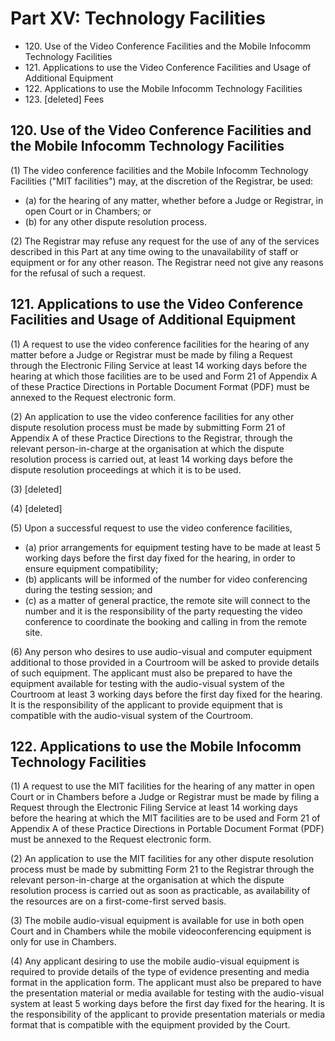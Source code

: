 # Part XV: Technology Facilities

<ul type="*">
	<li>120. Use of the Video Conference Facilities and the Mobile Infocomm Technology Facilities</li>
	<li>121. Applications to use the Video Conference Facilities and Usage of Additional Equipment</li>
	<li>122. Applications to use the Mobile Infocomm Technology Facilities</li>
	<li>123. [deleted] Fees</li>
</ul>


## 120. Use of the Video Conference Facilities and the Mobile Infocomm Technology Facilities

(1) The video conference facilities and the Mobile Infocomm Technology Facilities ("MIT facilities") may, at the discretion of the Registrar, be used:

<ul type="*">
	<li>(a) for the hearing of any matter, whether before a Judge or Registrar, in open Court or in Chambers; or</li>
	<li>(b) for any other dispute resolution process.</li>
</ul>

(2) The Registrar may refuse any request for the use of any of the services described in this Part at any time owing to the unavailability of staff or equipment or for any other reason.  The Registrar need not give any reasons for the refusal of such a request.

## 121. Applications to use the Video Conference Facilities and Usage of Additional Equipment

(1) A request to use the video conference facilities for the hearing of any matter before a Judge or Registrar must be made by filing a Request through the Electronic Filing Service at least 14 working days before the hearing at which those facilities are to be used and Form 21 of Appendix A of these Practice Directions in Portable Document Format (PDF) must be annexed to the Request electronic form.

(2) An application to use the video conference facilities for any other dispute resolution process must be made by submitting Form 21 of Appendix A of these Practice Directions to the Registrar, through the relevant person-in-charge at the organisation at which the dispute resolution process is carried out, at least 14 working days before the dispute resolution proceedings at which it is to be used.

(3) \[deleted\]

(4) \[deleted\]

(5) Upon a successful request to use the video conference facilities,

<ul type="*">
	<li>(a) prior arrangements for equipment testing have to be made at least 5 working days before the first day fixed for the hearing, in order to ensure equipment compatibility;</li>
	<li>(b) applicants will be informed of the number for video conferencing during the testing session; and</li>
	<li>(c) as a matter of general practice, the remote site will connect to the number and it is the responsibility of the party requesting the video conference to coordinate the booking and calling in from the remote site.</li>
</ul>
(6) Any person who desires to use audio-visual and computer equipment additional to those provided in a Courtroom will be asked to provide details of such equipment. The applicant must also be prepared to have the equipment available for testing with the audio-visual system of the Courtroom at least 3 working days before the first day fixed for the hearing. It is the responsibility of the applicant to provide equipment that is compatible with the audio-visual system of the Courtroom.

## 122. Applications to use the Mobile Infocomm Technology Facilities

(1) A request to use the MIT facilities for the hearing of any matter in open Court or in Chambers before a Judge or Registrar must be made by filing a Request through the Electronic Filing Service at least 14 working days before the hearing at which the MIT facilities are to be used and Form 21 of Appendix A of these Practice Directions in Portable Document Format (PDF) must be annexed to the Request electronic form.

(2) An application to use the MIT facilities for any other dispute resolution process must be made by submitting Form 21 to the Registrar through the relevant person-in-charge at the organisation at which the dispute resolution process is carried out as soon  as practicable, as availability of the resources are on a first-come-first served basis.

(3) The mobile audio-visual equipment is available for use in both open Court and in Chambers while the mobile videoconferencing equipment is only for use in Chambers.

(4) Any applicant desiring to use the mobile audio-visual equipment is required to provide details of the type of evidence presenting and media format in the application form.  The applicant must also be prepared to have the presentation material or media available for testing with the audio-visual system at least 5 working days before the first day fixed for the hearing.  It is the responsibility of the applicant to provide presentation materials or media format that is compatible with the equipment provided by the Court.
